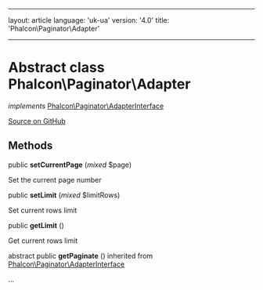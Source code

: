 * * *

layout: article language: 'uk-ua' version: '4.0' title: 'Phalcon\Paginator\Adapter'

* * *

# Abstract class **Phalcon\Paginator\Adapter**

*implements* [Phalcon\Paginator\AdapterInterface](/4.0/en/api/Phalcon_Paginator_AdapterInterface)

<a href="https://github.com/phalcon/cphalcon/tree/v4.0.0/phalcon/paginator/adapter.zep" class="btn btn-default btn-sm">Source on GitHub</a>

## Methods

public **setCurrentPage** (*mixed* $page)

Set the current page number

public **setLimit** (*mixed* $limitRows)

Set current rows limit

public **getLimit** ()

Get current rows limit

abstract public **getPaginate** () inherited from [Phalcon\Paginator\AdapterInterface](/4.0/en/api/Phalcon_Paginator_AdapterInterface)

...